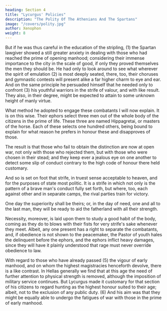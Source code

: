 ```yaml
---
heading: Section 4
title: "Lycurgus' Policies"
description: "The Polity Of The Athenians And The Spartans"
image: "/covers/polity.jpg"
author: Xenophon
weight: 8
---
```




<!-- IV -->

But if he was thus careful in the education of the stripling, (1) the Spartan lawgiver showed a still greater anxiety in dealing with those who had reached the prime of opening manhood; considering their immense importance to the city in the scale of good, if only they proved themselves the men they should be. He had only to look around to see what wherever the spirit of emulation (2) is most deeply seated, there, too, their choruses and gymnastic contests will present alike a far higher charm to eye and ear. And on the same principle he persuaded himself that he needed only to confront (3) his youthful warriors in the strife of valour, and with like result. They also, in their degree, might be expected to attain to some unknown height of manly virtue.


What method he adopted to engage these combatants I will now explain. It is on this wise. Their ephors select three men out of the whole body of the citizens in the prime of life. These three are named Hippagretai, or masters of the horse. Each of these selects one hundred others, being bound to explain for what reason he prefers in honour these and disapproves of those. 

The result is that those who fail to obtain the distinction are now at open war, not only with those who rejected them, but with those who were chosen in their stead; and they keep ever a jealous eye on one another to detect some slip of conduct contrary to the high code of honour there held customary.

And so is set on foot that strife, in truest sense acceptable to heaven, and for the purposes of state most politic. It is a strife in which not only is the pattern of a brave man's conduct fully set forth, but where, too, each against other and in separate camps, the rival parties train for victory.

One day the superiority shall be theirs; or, in the day of need, one and all to the last man, they will be ready to aid the fatherland with all their strength.

Necessity, moreover, is laid upon them to study a good habit of the body, coming as they do to blows with their fists for very strife's sake whenever they meet. Albeit, any one present has a right to separate the combatants, and, if obedience is not shown to the peacemaker, the Pastor of youth hales the delinquent before the ephors, and the ephors inflict heavy damages, since they will have it plainly understood that rage must never override obedience to law.


With regard to those who have already passed (5) the vigour of early manhood, and on whom the highest magistracies henceforth devolve, there is a like contrast. In Hellas generally we find that at this age the need of further attention to physical strength is removed, although the imposition of military service continues. But Lycurgus made it customary for that section of his citizens to regard hunting as the highest honour suited to their age; albeit, not to the exclusion of any public duty. (6) And his aim was that they might be equally able to undergo the fatigues of war with those in the prime of early manhood.



